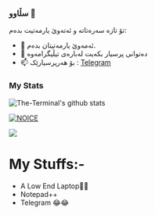 ### سڵاوو 👋 
تۆ تازە سەرەتاتە و ئەتەوێ یارمەتیت بدەم: 
- 🌱 ئەمەوێ یارمەتیتان بدەم. 
- 💬 دەتوانی پرسیار بکەیت لەبارەی تیڵیگرامەوە 
- 📫 بۆ هەرپرسیارێک : [Telegram](https://t.me/kurd_Botschat) 
### My Stats 
![The-Terminal's github stats](https://github-readme-stats.vercel.app/api?username=kurd-bots&layout=compact&show_icons=true&theme=chartreuse-dark&cache_seconds=1800) 

[![NOICE](https://github-readme-stats.vercel.app/api/top-langs/?username=kurd-bots&layout=compact&theme=midnight-purple&hide=Css)](https://github.com/kurd-bots) 

![](https://visitor-badge.laobi.icu/badge?page_id=levina-lab) 
# My Stuffs:- 
- A Low End Laptop🙂🙂 
- Notepad++ 
- Telegram 😂😂
